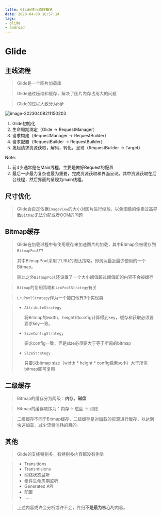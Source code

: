 ```yaml
---
title: Glide核心原理概览
date: 2023-04-08 16:57:14
tags:
- glide
- android
---
```




# Glide



## 主线流程



> Glide是一个图片加载库

> Glide通过压缩和缓存，解决了图片内存占用大的问题

> Glide的过程大致分为5步



![image-20230408211150203](https://typora-blog-picture.oss-cn-chengdu.aliyuncs.com/blog/image-20230408211150203.png)



1. Glide初始化
2. 生命周期绑定（Glide -> RequestManager）
3. 请求构建（RequestManager -> RequestBuilder）
4. 请求配置（RequestBuilder -> RequestBuilder）
5. 发起请求资源获取，解码，转化，呈现（RequestBuilder -> Target）



Note:

1. 前4步通常是在Main线程，主要是做好Request的配置
2. 最后一步最为复杂也最为重要，完成资源获取和界面呈现。其中资源获取在后台线程，然后界面的呈现为main线程。



## 尺寸优化



> Glide会自定依据`ImageView`的大小对图片进行缩放，以免图像的像素过高导致`Bitmap`无法分配或者OOM的问题





## Bitmap缓存



> Glide在加载过程中有使用缓存来加速图片的加载，其中Bitmap会被缓存到`BitmapPool`中

> 其中BitmapPool采用了LRU的淘汰策略，即淘汰最近最少使用的一个Bitmap。

> 除此之外`BitmapPool`还设置了一个大小阈值超过阈值即的内容不会被缓存

> `Bitmap`的复用策略和`LruPoolStrategy`有关

> `LruPoolStrategy`作为一个接口他有3个实现类

> - `AttributeStrategy`
>
>   将Bitmap的width，height和config计算得到key，缓存和获取必须要要求key一致。
>
> - `SizeConfigStrategy`
>
>   要求config一致，但是size必须要大于等于所需的bitmap
>
> - `SizeStrategy`
>
>   只要求bitmap size（width * height * config像素大小）大于所需bitmap即可复用



## 二级缓存



> Bitmap的缓存分为两级：**内存**，**磁盘**

> Bitmap的缓存顺序为：内存-> 磁盘 -> 网络

> 二级缓存不同于Bitmap缓存，二级缓存是对加载的资源进行缓存，以达到快速加载，减少流量消耗的目的。



## 其他



> Glide的支线特别多，有特别多内容都没有例举

> - Transitions 
> - Transmisions
> - 网络状态监听
> - 组件生命周期监听
> - Generated API
> - 配置
> - ......

> 上述内容或许会分析或许不会，终归**不是最为核心**的内容。